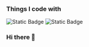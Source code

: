 ### Things I code with
![Static Badge](https://img.shields.io/badge/TypeScript-blue?style=flat-square&logo=typescript&logoColor=white) ![Static Badge](https://img.shields.io/badge/React-087ea4?style=flat-square&logo=react&logoColor=white)


### Hi there 👋

<!--
**madalejo/madalejo** is a ✨ _special_ ✨ repository because its `README.md` (this file) appears on your GitHub profile.

Here are some ideas to get you started:

- 🔭 I’m currently working on ...
- 🌱 I’m currently learning ...
- 👯 I’m looking to collaborate on ...
- 🤔 I’m looking for help with ...
- 💬 Ask me about ...
- 📫 How to reach me: ...
- 😄 Pronouns: ...
- ⚡ Fun fact: ...
-->
